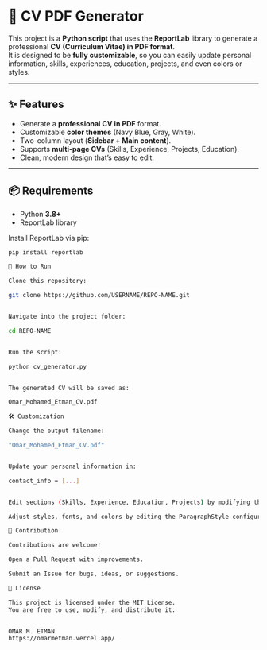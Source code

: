 # 📄 CV PDF Generator

This project is a **Python script** that uses the **ReportLab** library to generate a professional **CV (Curriculum Vitae) in PDF format**.  
It is designed to be **fully customizable**, so you can easily update personal information, skills, experiences, education, projects, and even colors or styles.

---

## ✨ Features
- Generate a **professional CV in PDF** format.
- Customizable **color themes** (Navy Blue, Gray, White).
- Two-column layout (**Sidebar + Main content**).
- Supports **multi-page CVs** (Skills, Experience, Projects, Education).
- Clean, modern design that’s easy to edit.

---

## 📦 Requirements
- Python **3.8+**
- ReportLab library

Install ReportLab via pip:
```bash
pip install reportlab

🚀 How to Run

Clone this repository:

git clone https://github.com/USERNAME/REPO-NAME.git


Navigate into the project folder:

cd REPO-NAME


Run the script:

python cv_generator.py


The generated CV will be saved as:

Omar_Mohamed_Etman_CV.pdf

🛠️ Customization

Change the output filename:

"Omar_Mohamed_Etman_CV.pdf"


Update your personal information in:

contact_info = [...]


Edit sections (Skills, Experience, Education, Projects) by modifying the relevant arrays and paragraph content in the script.

Adjust styles, fonts, and colors by editing the ParagraphStyle configurations.

🤝 Contribution

Contributions are welcome!

Open a Pull Request with improvements.

Submit an Issue for bugs, ideas, or suggestions.

📜 License

This project is licensed under the MIT License.
You are free to use, modify, and distribute it.


OMAR M. ETMAN
https://omarmetman.vercel.app/
